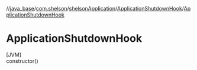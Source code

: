 //[java_base](../../../../index.md)/[com.shelson](../../index.md)/[shelsonApplication](../index.md)/[ApplicationShutdownHook](index.md)/[ApplicationShutdownHook](-application-shutdown-hook.md)

# ApplicationShutdownHook

[JVM]\
constructor()
